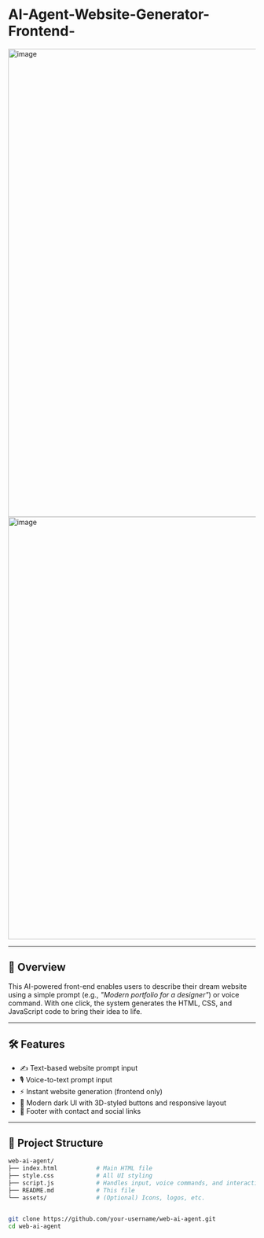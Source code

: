 # AI-Agent-Website-Generator-Frontend-

<img width="1918" height="953" alt="image" src="https://github.com/user-attachments/assets/b41153d9-e039-413b-a954-b4dec9bb86f1" />



<img width="1918" height="860" alt="image" src="https://github.com/user-attachments/assets/3fcec8a7-7a52-42c1-ac82-8cfb34bb3302" />


---

## 🚀 Overview

This AI-powered front-end enables users to describe their dream website using a simple prompt (e.g., *"Modern portfolio for a designer"*) or voice command. With one click, the system generates the HTML, CSS, and JavaScript code to bring their idea to life.

---

## 🛠 Features

- ✍️ Text-based website prompt input
- 🎙️ Voice-to-text prompt input
- ⚡ Instant website generation (frontend only)
- 🎨 Modern dark UI with 3D-styled buttons and responsive layout
- 🔗 Footer with contact and social links

---

## 📂 Project Structure

```bash
web-ai-agent/
├── index.html           # Main HTML file
├── style.css            # All UI styling
├── script.js            # Handles input, voice commands, and interaction
├── README.md            # This file
└── assets/              # (Optional) Icons, logos, etc.


git clone https://github.com/your-username/web-ai-agent.git
cd web-ai-agent
